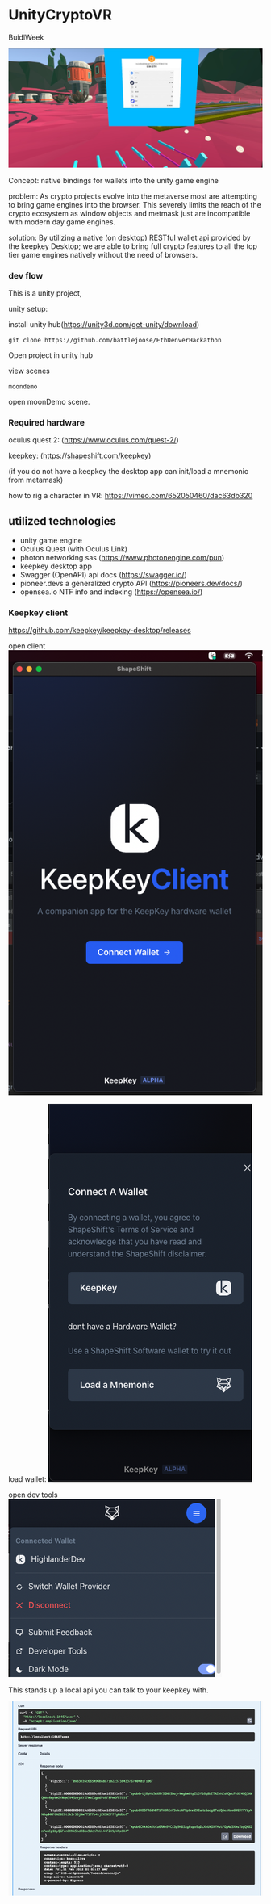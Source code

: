 # UnityCryptoVR
 BuidlWeek

![client](https://github.com/battlejoose/SpaceStationVR/blob/main/docs/bbf004942173b841cfe19fab1038d3f6-png.jpg)

Concept: native bindings for wallets into the unity game engine

problem: As crypto projects evolve into the metaverse most are attempting to bring game engines into the browser. This severely limits the reach of the crypto ecosystem as window objects and metmask just are incompatible with modern day game engines.

solution: By utilizing a native (on desktop) RESTful wallet api provided by the keepkey Desktop; we are able to bring full crypto features to all the top tier game engines natively without the need of browsers.


### dev flow

This is a unity project, 

unity setup:

install unity hub(https://unity3d.com/get-unity/download)

```
git clone https://github.com/battlejoose/EthDenverHackathon
```

Open project in unity hub

view scenes
```
moondemo
```
open moonDemo scene.


### Required hardware

oculus quest 2: (https://www.oculus.com/quest-2/)

keepkey: (https://shapeshift.com/keepkey)

(if you do not have a keepkey the desktop app can init/load a mnemonic from metamask)

how to rig a character in VR: https://vimeo.com/652050460/dac63db320

## utilized technologies

* unity game engine
* Oculus Quest (with Oculus Link)
* photon networking sas (https://www.photonengine.com/pun)
* keepkey desktop app
* Swagger (OpenAPI) api docs (https://swagger.io/)
* pioneer.devs a generalized crypto API (https://pioneers.dev/docs/)
* opensea.io NTF info and indexing (https://opensea.io/)

### Keepkey client 

https://github.com/keepkey/keepkey-desktop/releases

open client
![client](https://github.com/BitHighlander/EthDenverHackathon/blob/main/docs/welcome-screen.png)

load wallet:
![client](https://github.com/BitHighlander/EthDenverHackathon/blob/main/docs/client-4.png)

open dev tools
![client](https://github.com/BitHighlander/EthDenverHackathon/blob/main/docs/client-3.png)

This stands up a local api you can talk to your keepkey with. 

![api](https://github.com/BitHighlander/EthDenverHackathon/blob/main/docs/client-1.png)



